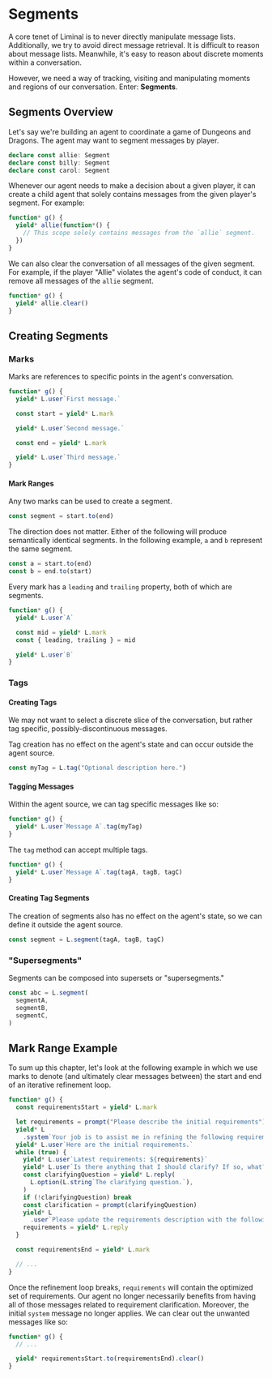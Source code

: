 # Segments

A core tenet of Liminal is to never directly manipulate message lists.
Additionally, we try to avoid direct message retrieval. It is difficult to
reason about message lists. Meanwhile, it's easy to reason about discrete
moments within a conversation.

However, we need a way of tracking, visiting and manipulating moments and
regions of our conversation. Enter: **Segments**.

## Segments Overview

Let's say we're building an agent to coordinate a game of Dungeons and Dragons.
The agent may want to segment messages by player.

```ts
declare const allie: Segment
declare const billy: Segment
declare const carol: Segment
```

Whenever our agent needs to make a decision about a given player, it can create
a child agent that solely contains messages from the given player's segment. For
example:

```ts
function* g() {
  yield* allie(function*() {
    // This scope solely contains messages from the `allie` segment.
  })
}
```

We can also clear the conversation of all messages of the given segment. For
example, if the player "Allie" violates the agent's code of conduct, it can
remove all messages of the `allie` segment.

```ts
function* g() {
  yield* allie.clear()
}
```

## Creating Segments

### Marks

Marks are references to specific points in the agent's conversation.

```ts
function* g() {
  yield* L.user`First message.`

  const start = yield* L.mark

  yield* L.user`Second message.`

  const end = yield* L.mark

  yield* L.user`Third message.`
}
```

#### Mark Ranges

Any two marks can be used to create a segment.

```ts
const segment = start.to(end)
```

The direction does not matter. Either of the following will produce semantically
identical segments. In the following example, `a` and `b` represent the same
segment.

```ts
const a = start.to(end)
const b = end.to(start)
```

Every mark has a `leading` and `trailing` property, both of which are segments.

```ts
function* g() {
  yield* L.user`A`

  const mid = yield* L.mark
  const { leading, trailing } = mid

  yield* L.user`B`
}
```

### Tags

#### Creating Tags

We may not want to select a discrete slice of the conversation, but rather tag
specific, possibly-discontinuous messages.

Tag creation has no effect on the agent's state and can occur outside the agent
source.

```ts
const myTag = L.tag("Optional description here.")
```

#### Tagging Messages

Within the agent source, we can tag specific messages like so:

```ts
function* g() {
  yield* L.user`Message A`.tag(myTag)
}
```

The `tag` method can accept multiple tags.

```ts
function* g() {
  yield* L.user`Message A`.tag(tagA, tagB, tagC)
}
```

#### Creating Tag Segments

The creation of segments also has no effect on the agent's state, so we can
define it outside the agent source.

```ts
const segment = L.segment(tagA, tagB, tagC)
```

### "Supersegments"

Segments can be composed into supersets or "supersegments."

```ts
const abc = L.segment(
  segmentA,
  segmentB,
  segmentC,
)
```

## Mark Range Example

To sum up this chapter, let's look at the following example in which we use
marks to denote (and ultimately clear messages between) the start and end of an
iterative refinement loop.

```ts
function* g() {
  const requirementsStart = yield* L.mark

  let requirements = prompt("Please describe the initial requirements")!
  yield* L
    .system`Your job is to assist me in refining the following requirements.`
  yield* L.user`Here are the initial requirements.`
  while (true) {
    yield* L.user`Latest requirements: ${requirements}`
    yield* L.user`Is there anything that I should clarify? If so, what?`
    const clarifyingQuestion = yield* L.reply(
      L.option(L.string`The clarifying question.`),
    )
    if (!clarifyingQuestion) break
    const clarification = prompt(clarifyingQuestion)
    yield* L
      .user`Please update the requirements description with the following clarification: ${clarification}`
    requirements = yield* L.reply
  }

  const requirementsEnd = yield* L.mark

  // ...
}
```

Once the refinement loop breaks, `requirements` will contain the optimized set
of requirements. Our agent no longer necessarily benefits from having all of
those messages related to requirement clarification. Moreover, the initial
`system` message no longer applies. We can clear out the unwanted messages like
so:

```ts
function* g() {
  // ...

  yield* requirementsStart.to(requirementsEnd).clear()
}
```
